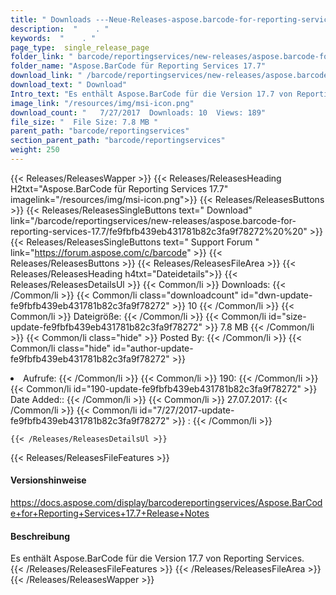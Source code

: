 ```yaml
---
title: " Downloads ---Neue-Releases-aspose.barcode-for-reporting-services-17.7 . "
description:  "    . " 
keywords:  "    . " 
page_type:  single_release_page
folder_link: " barcode/reportingservices/new-releases/aspose.barcode-for-reporting-services-17.7/"
folder_name: "Aspose.BarCode für Reporting Services 17.7"
download_link: " /barcode/reportingservices/new-releases/aspose.barcode-for-reporting-services-17.7/fe9fbfb439eb431781b82c3fa9f78272"
download_text: " Download"
Intro_text: "Es enthält Aspose.BarCode für die Version 17.7 von Reporting Services."
image_link: "/resources/img/msi-icon.png"
download_count: "   7/27/2017  Downloads: 10  Views: 189"
file_size: "  File Size: 7.8 MB "
parent_path: "barcode/reportingservices"
section_parent_path: "barcode/reportingservices"
weight: 250
---
```


{{< Releases/ReleasesWapper >}}
  {{< Releases/ReleasesHeading H2txt="Aspose.BarCode für Reporting Services 17.7" imagelink="/resources/img/msi-icon.png">}}
  {{< Releases/ReleasesButtons >}}
    {{< Releases/ReleasesSingleButtons text=" Download" link="/barcode/reportingservices/new-releases/aspose.barcode-for-reporting-services-17.7/fe9fbfb439eb431781b82c3fa9f78272%20%20" >}}
    {{< Releases/ReleasesSingleButtons text=" Support Forum " link="https://forum.aspose.com/c/barcode" >}}
  {{< Releases/ReleasesButtons >}}
  {{< Releases/ReleasesFileArea >}}
    {{< Releases/ReleasesHeading h4txt="Dateidetails">}}
    {{< Releases/ReleasesDetailsUl >}}
            {{< Common/li >}} Downloads: {{< /Common/li >}}
      {{< Common/li class="downloadcount" id="dwn-update-fe9fbfb439eb431781b82c3fa9f78272" >}} 10 {{< /Common/li >}}
      {{< Common/li >}} Dateigröße: {{< /Common/li >}}
      {{< Common/li id="size-update-fe9fbfb439eb431781b82c3fa9f78272" >}} 7.8 MB {{< /Common/li >}} 
      {{< Common/li  class="hide" >}} Posted By: {{< /Common/li >}} 
      {{< Common/li class="hide" id="author-update-fe9fbfb439eb431781b82c3fa9f78272" >}}<li> Aufrufe: {{< /Common/li >}}
      {{< Common/li >}} 190: {{< /Common/li >}}
      {{< Common/li id="190-update-fe9fbfb439eb431781b82c3fa9f78272" >}} Date Added:: {{< /Common/li >}} 
      {{< Common/li >}} 27.07.2017: {{< /Common/li >}}
      {{< Common/li id="7/27/2017-update-fe9fbfb439eb431781b82c3fa9f78272" >}} : {{< /Common/li >}} 

    {{< /Releases/ReleasesDetailsUl >}}

  {{< Releases/ReleasesFileFeatures >}}
      <h4>Versionshinweise</h4><div> <a href="https://docs.aspose.com/display/barcodereportingservices/Aspose.BarCode+for+Reporting+Services+17.7+Release+Notes">https://docs.aspose.com/display/barcodereportingservices/Aspose.BarCode+for+Reporting+Services+17.7+Release+Notes</a></div><h4> Beschreibung</h4><div class="HTMLDescription"> Es enthält Aspose.BarCode für die Version 17.7 von Reporting Services.</div>
  {{< /Releases/ReleasesFileFeatures >}}
 {{< /Releases/ReleasesFileArea >}}
{{< /Releases/ReleasesWapper >}}



